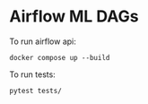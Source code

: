# Airflow ML DAGs

To run airflow api:
~~~
docker compose up --build
~~~

To run tests:
~~~
pytest tests/
~~~